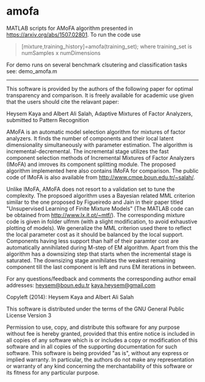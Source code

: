 # amofa
MATLAB scripts for AMoFA algorithm presented in https://arxiv.org/abs/1507.02801.
To run the code use 
>[mixture,training_history]=amofa(training_set);
where training_set is numSamples x numDimensions

For demo runs on several benchmark clsutering and classification tasks see: 
demo_amofa.m

-----------------------------------------------------------------------------------------------------
This software is provided by the authors of the following paper for optimal transparency and comparison.
It is freely available for academic use given that the users should cite the relavant paper:

Heysem Kaya and Albert Ali Salah, Adaptive Mixtures of Factor Analyzers, submitted to Pattern Recognition

AMoFA is an automatic model selection algorithm for mixtures of factor analyzers. It finds the number of components and
their local latent dimensionality simultaneously with parameter estimation.
The algorithm is incremental-decremental. The incremental stage utilizes the fast component selection 
methods of Incremental Mixtures of Factor Analyzers (IMoFA) and imroves its component splitting module. The proposed 
algorithm implemented here also contains IMoFA for comparison. 
The public code of IMoFA is also available from http://www.cmpe.boun.edu.tr/~salah/.

Unlike IMoFA, AMoFA does not resort to a validation set to tune the complexity. The propsoed algorithm uses a
Bayesian related MML criterion similar to the one proposed by Figueiredo and Jain in their paper titled 
"Unsupervised Learning of Finite Mixture Models" (The MATLAB code can be obtained from http://www.lx.it.pt/~mtf/).
The corresponding mixture code is given in folder ulfmm (with a slight modification, to avoid exhaustive plotting of models).
We generalize the MML criterion used there to reflect the local parameter cost as it should be balanced by the local support.
Components having less support than half of their paramter cost are automatically annihilated during M-step of EM algorithm. 
Apart from this the algorithm has a downsizing step that starts when the incremental stage is saturated. The downsizing stage annihilates
the weakest remaining component till the last component is left and runs EM iterations in between. 



For any questions/feedback and comments the corresponding author email addresses: 
heysem@boun.edu.tr
kaya.heysem@gmail.com

 
 Copyleft (2014): Heysem Kaya and Albert Ali Salah

 This software is distributed under the terms
 of the GNU General Public License Version 3
 
 Permission to use, copy, and distribute this software for
 any purpose without fee is hereby granted, provided that this entire
 notice is included in all copies of any software which is or includes
 a copy or modification of this software and in all copies of the
 supporting documentation for such software.
 This software is being provided "as is", without any express or
 implied warranty.  In particular, the authors do not make any
 representation or warranty of any kind concerning the merchantability
 of this software or its fitness for any particular purpose.








